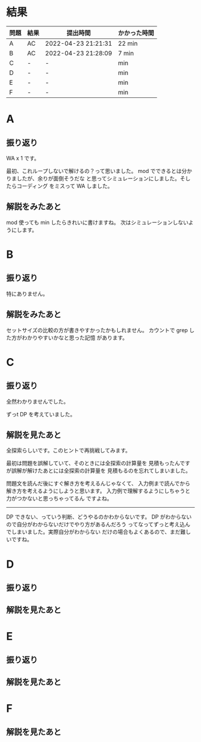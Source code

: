 # 結果

| 問題 | 結果 | 提出時間            | かかった時間 |
|------|------|---------------------|--------------|
| A    | AC   | 2022-04-23 21:21:31 | 22 min       |
| B    | AC   | 2022-04-23 21:28:09 | 7 min        |
| C    | -    | -                   |     min      |
| D    | -    | -                   |     min      |
| E    | -    | -                   |     min      |
| F    | -    | -                   |     min      |

# A

## 振り返り

WA x 1 です。

最初、これループしないで解けるの？って思いました。
mod でできるとは分かりましたが、余りが面倒そうだな
と思ってシミュレーションにしました。そしたらコーディング
をミスって WA しました。

## 解説をみたあと

mod 使っても min したらきれいに書けますね。
次はシミュレーションしないようにします。

# B

## 振り返り

特にありません。

## 解説をみたあと

セットサイズの比較の方が書きやすかったかもしれません。
カウントで grep した方がわかりやすいかなと思った記憶
があります。

# C

## 振り返り

全然わかりませんでした。

ずっt DP を考えていました。

## 解説を見たあと

全探索らしいです。このヒントで再挑戦してみます。

最初は問題を誤解していて、そのときには全探索の計算量を
見積もったんですが誤解が解けたあとには全探索の計算量を
見積もるのを忘れてしまいました。

問題文を読んだ後にすぐ解き方を考えるんじゃなくて、
入力例まで読んでから解き方を考えるようにしようと思います。
入力例で理解するようにしちゃうと力がつかないと思っちゃってるん
ですよね。

---

DP できない、っていう判断、どうやるのかわからないです。
DP がわからないので自分がわからないだけでやり方があるんだろう
ってなってずっと考え込んでしまいました。実際自分がわからない
だけの場合もよくあるので、まだ難しいですね。

# D

## 振り返り

## 解説を見たあと

# E

## 振り返り

## 解説を見たあと

# F

## 解説を見たあと
